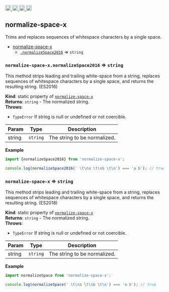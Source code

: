 <a href="https://travis-ci.org/Xotic750/normalize-space-x"
   title="Travis status">
<img
   src="https://travis-ci.org/Xotic750/normalize-space-x.svg?branch=master"
   alt="Travis status" height="18"/>
</a>
<a href="https://david-dm.org/Xotic750/normalize-space-x"
   title="Dependency status">
<img src="https://david-dm.org/Xotic750/normalize-space-x.svg"
   alt="Dependency status" height="18"/>
</a>
<a href="https://david-dm.org/Xotic750/normalize-space-x#info=devDependencies"
   title="devDependency status">
<img src="https://david-dm.org/Xotic750/normalize-space-x/dev-status.svg"
   alt="devDependency status" height="18"/>
</a>
<a href="https://badge.fury.io/js/normalize-space-x" title="npm version">
<img src="https://badge.fury.io/js/normalize-space-x.svg"
   alt="npm version" height="18"/>
</a>
<a name="module_normalize-space-x"></a>

## normalize-space-x

Trims and replaces sequences of whitespace characters by a single space.

- [normalize-space-x](#module_normalize-space-x)
  - [`.normalizeSpace2016`](#module_normalize-space-x.normalizeSpace2016) ⇒ <code>string</code>

<a name="module_normalize-space-x.normalizeSpace2016"></a>

### `normalize-space-x.normalizeSpace2016` ⇒ <code>string</code>

This method strips leading and trailing white-space from a string,
replaces sequences of whitespace characters by a single space,
and returns the resulting string. (ES2016)

**Kind**: static property of [<code>normalize-space-x</code>](#module_normalize-space-x)  
**Returns**: <code>string</code> - The normalized string.  
**Throws**:

- <code>TypeError</code> If string is null or undefined or not coercible.

| Param  | Type                | Description                  |
| ------ | ------------------- | ---------------------------- |
| string | <code>string</code> | The string to be normalized. |

**Example**

```js
import {normalizeSpace2016} from 'normalize-space-x';

console.log(normalizeSpace2016(' \t\na \t\nb \t\n') === 'a b'); // true
```

<a name="module_normalize-space-x"></a>

### `normalize-space-x` ⇒ <code>string</code>

This method strips leading and trailing white-space from a string,
replaces sequences of whitespace characters by a single space,
and returns the resulting string. (ES2018)

**Kind**: static property of [<code>normalize-space-x</code>](#module_normalize-space-x)  
**Returns**: <code>string</code> - The normalized string.  
**Throws**:

- <code>TypeError</code> If string is null or undefined or not coercible.

| Param  | Type                | Description                  |
| ------ | ------------------- | ---------------------------- |
| string | <code>string</code> | The string to be normalized. |

**Example**

```js
import normalizeSpace from 'normalize-space-x';

console.log(normalizeSpace(' \t\na \t\nb \t\n') === 'a b'); // true
```
